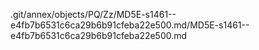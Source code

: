 .git/annex/objects/PQ/Zz/MD5E-s1461--e4fb7b6531c6ca29b6b91cfeba22e500.md/MD5E-s1461--e4fb7b6531c6ca29b6b91cfeba22e500.md